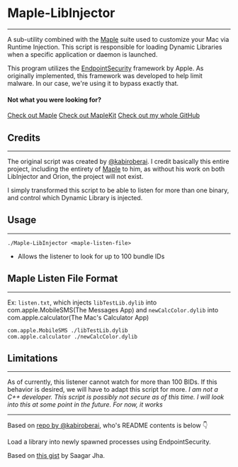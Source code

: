 # Maple-LibInjector
---

A sub-utility combined with the [Maple](https://github.com/ha1lie/Maple) suite used to customize your Mac via Runtime Injection. This script is responsible for loading Dynamic Libraries when a specific application or daemon is launched.

This program utilizes the [EndpointSecurity](https://developer.apple.com/documentation/endpointsecurity) framework by Apple. As originally implemented, this framework was developed to help limit malware. In our case, we're using it to bypass exactly that.

#### Not what you were looking for?

[Check out Maple](https://github.com/ha1lie/Maple) 
[Check out MapleKit](https://www.google.com)
[Check out my whole GitHub](https://github.com/ha1lie)

## Credits
---

The original script was created by [@kabiroberai](https://github.com/kabiroberai). I credit basically this entire project, including the entirety of [Maple](https://github.com/ha1lie/Maple) to him, as without his work on both LibInjector and Orion, the project will not exist. 

I simply transformed this script to be able to listen for more than one binary, and control which Dynamic Library is injected. 

## Usage
---

`./Maple-LibInjector <maple-listen-file>`

- Allows the listener to look for up to 100 bundle IDs 

## Maple Listen File Format
---

Ex: `listen.txt`, which injects `libTestLib.dylib` into com.apple.MobileSMS(The Messages App) and `newCalcColor.dylib` into com.apple.calculator(The Mac's Calculator App)

    com.apple.MobileSMS ./libTestLib.dylib
    com.apple.calculator ./newCalcColor.dylib

## Limitations 
---

As of currently, this listener cannot watch for more than 100 BIDs. If this behavior is desired, we will have to adapt this script for more. 
*I am not a C++ developer. This script is possibly not secure as of this time. I will look into this at some point in the future. For now, it works*

---

Based on [repo by @kabiroberai](https://github.com/kabiroberai/LibraryInjector/), who's README contents is below 👇

Load a library into newly spawned processes using EndpointSecurity.

Based on [this gist](https://gist.github.com/saagarjha/a70d44951cb72f82efee3317d80ac07f) by Saagar Jha.
